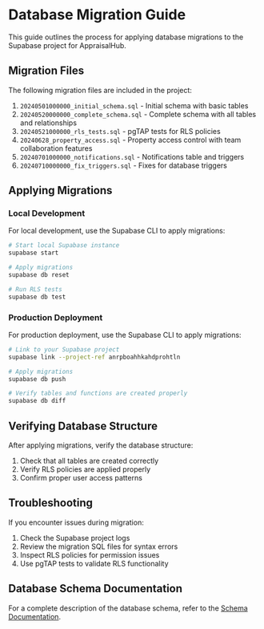 # Database Migration Guide

This guide outlines the process for applying database migrations to the Supabase project for AppraisalHub.

## Migration Files

The following migration files are included in the project:

1. `20240501000000_initial_schema.sql` - Initial schema with basic tables
2. `20240520000000_complete_schema.sql` - Complete schema with all tables and relationships
3. `20240521000000_rls_tests.sql` - pgTAP tests for RLS policies
4. `20240628_property_access.sql` - Property access control with team collaboration features
5. `20240701000000_notifications.sql` - Notifications table and triggers
6. `20240710000000_fix_triggers.sql` - Fixes for database triggers

## Applying Migrations

### Local Development

For local development, use the Supabase CLI to apply migrations:

```bash
# Start local Supabase instance
supabase start

# Apply migrations
supabase db reset

# Run RLS tests
supabase db test
```

### Production Deployment

For production deployment, use the Supabase CLI to apply migrations:

```bash
# Link to your Supabase project
supabase link --project-ref anrpboahhkahdprohtln

# Apply migrations
supabase db push

# Verify tables and functions are created properly
supabase db diff
```

## Verifying Database Structure

After applying migrations, verify the database structure:

1. Check that all tables are created correctly
2. Verify RLS policies are applied properly
3. Confirm proper user access patterns

## Troubleshooting

If you encounter issues during migration:

1. Check the Supabase project logs
2. Review the migration SQL files for syntax errors
3. Inspect RLS policies for permission issues
4. Use pgTAP tests to validate RLS functionality

## Database Schema Documentation

For a complete description of the database schema, refer to the [Schema Documentation](../schema-documentation.md). 